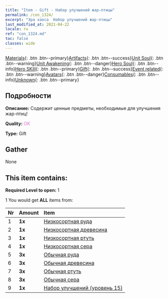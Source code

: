 ```yaml
---
title: "Item - Gift - Набор улучшений жар-птицы"
permalink: /con_1324/
excerpt: "Эра хаоса  Набор улучшений жар-птицы"
last_modified_at: 2021-04-22
locale: ru
ref: "con_1324.md"
toc: false
classes: wide
---
```

 [Materials](/ItemsRU/){: .btn .btn--primary}[Artifacts](/ItemsRU/Artifacts/){: .btn .btn--success}[Unit Soul](/ItemsRU/UnitSoul/){: .btn .btn--warning}[Unit Awakening](/ItemsRU/UnitAwakening/){: .btn .btn--danger}[Hero Soul](/ItemsRU/HeroSoul/){: .btn .btn--info}[Hero SKill](/ItemsRU/HeroSkill/){: .btn .btn--primary}[Gift](/ItemsRU/Gift/){: .btn .btn--success}[Event related](/ItemsRU/Events/){: .btn .btn--warning}[Avatars](/ItemsRU/Avatars/){: .btn .btn--danger}[Consumables](/ItemsRU/Consumables/){: .btn .btn--info}[Unknown](/ItemsRU/Unknown/){: .btn .btn--primary}

## Подробности
 **Описание:** Содержит ценные предметы, необходимые для улучшения жар-птиц!

 **Quality:** <span style="color: #DA70D6">OK</span>

 **Type:** Gift

## Gather

  None

## This item contains:

 **Required Level to open:** 1

 1 You would get **ALL** items  from:

  | Nr | Amount |     Item    |
  |:---|:-------|:------------|
  | 1 |  **1x** | [Низкосортная руда](/ru/Items/mat_1/) |  | 
  | 2 |  **1x** | [Низкосортная древесина](/ru/Items/mat_1/) |  | 
  | 3 |  **1x** | [Низкосортная ртуть](/ru/Items/mat_2/) |  | 
  | 4 |  **1x** | [Низкосортная сера](/ru/Items/mat_3/) |  | 
  | 5 |  **3x** | [Обычная руда](/ru/Items/mat_6/) |  | 
  | 6 |  **3x** | [Обычная древесина](/ru/Items/mat_7/) |  | 
  | 7 |  **3x** | [Обычная ртуть](/ru/Items/mat_8/) |  | 
  | 8 |  **3x** | [Обычная сера](/ru/Items/mat_9/) |  | 
  | 9 |  **1x** | [Набор улучшений (уровень 15)](/ru/Items/con_1325/) |  | 

